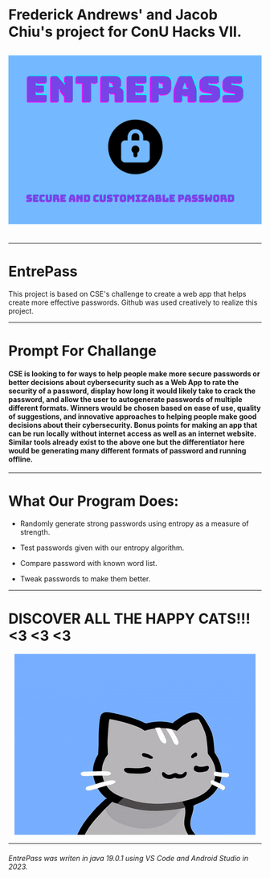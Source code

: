 # Frederick Andrews' and Jacob Chiu's project for ConU Hacks VII.

<div align="center"style="font-size:30px;">

![Entrepass Logo](/Assets/logo2.png "Entrepass logo")

</div>

---


# EntrePass


This project is based on CSE's challenge to create a web app that helps create more effective passwords. Github was used creatively to realize this project.

---

# Prompt For Challange

#### CSE is looking to for ways to help people make more secure passwords or better decisions about cybersecurity such as a Web App to rate the security of a password, display how long it would likely take to crack the password, and allow the user to autogenerate passwords of multiple different formats. Winners would be chosen based on ease of use, quality of suggestions, and innovative approaches to helping people make good decisions about their cybersecurity. Bonus points for making an app that can be run locally without internet access as well as an internet website. Similar tools already exist to the above one but the differentiator here would be generating many different formats of password and running offline.

---


# What Our Program Does:

- Randomly generate strong passwords using entropy as a measure of strength.

- Test passwords given with our entropy algorithm.

- Compare password with known word list.

- Tweak passwords to make them better.

---

# DISCOVER ALL THE HAPPY CATS!!! <3 <3 <3

<p align="center">
  <img src="Assets/Cat.gif" alt="">
</p>

---

###### EntrePass was writen in java 19.0.1 using VS Code and Android Studio in 2023.